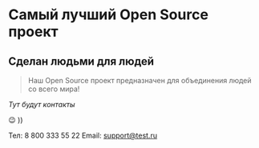 # Самый лучший Open Source проект

## Сделан людьми для людей

> Наш Open Source проект предназначен для объединения людей со всего мира!

_Тут будут контакты_

😉  ))


Тел: 8 800 333 55 22
Email: support@test.ru
